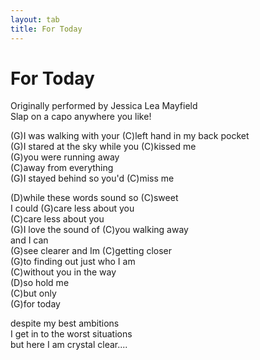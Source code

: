 ```yaml
---
layout: tab
title: For Today
---
```

# For Today

Originally performed by Jessica Lea Mayfield  
Slap on a capo anywhere you like\!  
  
(G)I was walking with your (C)left hand in my back pocket  
(G)I stared at the sky while you (C)kissed me  
(G)you were running away  
(C)away from everything  
(G)I stayed behind so you'd (C)miss me  
  
(D)while these words sound so (C)sweet  
I could (G)care less about you  
(C)care less about you  
(G)I love the sound of (C)you walking away  
and I can  
(G)see clearer and Im (C)getting closer  
(G)to finding out just who I am  
(C)without you in the way  
(D)so hold me  
(C)but only  
(G)for today  
  
despite my best ambitions  
I get in to the worst situations  
but here I am crystal clear....
